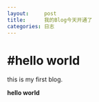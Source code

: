```yaml
---
layout:		post
title: 		我的Blog今天开通了
categories:	日志
---
```


#hello world
========

this is my first blog.

**hello world**
